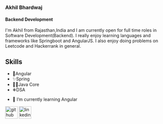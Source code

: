 ###  Akhil Bhardwaj
#### Backend Development
I'm Akhil from Rajasthan,India and I am currently open for full time roles in Software Development(Backend). I really enjoy learning languages and frameworks like Springboot and AngularJS. I also enjoy doing problems on Leetcode and Hackerrank in general.

## Skills
* 💼Angular
* ✨Spring
* 👩‍💻Java Core
* ❄DSA
- 🌱 I’m currently learning Angular 


[<img src='https://cdn.jsdelivr.net/npm/simple-icons@3.0.1/icons/github.svg' alt='github' height='40'>](https://github.com/akhilbhardwaj20)  [<img src='https://cdn.jsdelivr.net/npm/simple-icons@3.0.1/icons/linkedin.svg' alt='linkedin' height='40'>](https://www.linkedin.com/in/https://www.linkedin.com/in/akhil-bhardwaj-2a8020147//)  







